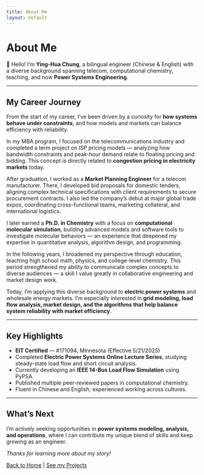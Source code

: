 ```yaml
---
title: About Me
layout: default
---
```


# About Me

👋 Hello! I’m **Ying-Hua Chung**, a bilingual engineer (Chinese & English) with a diverse background spanning telecom, computational chemistry, teaching, and now **Power Systems Engineering**.

---
<!--
## My Career Journey

After earning a Ph.D. in Chemistry with a focus on molecular simulation, I spent several years in academic research, developing software tools and running advanced computational models. I later pivoted to education, teaching high school math, physics, and college chemistry.

Today, I’m applying my analytical, simulation, and technical communication skills to the field of electric power systems. I’m especially interested in grid modeling, load flow analysis, and the tools that support clean and reliable energy systems.
-->

## My Career Journey

From the start of my career, I’ve been driven by a curiosity for **how systems behave under constraints**, and how models and markets can balance efficiency with reliability.

In my MBA program, I focused on the telecommunications industry and completed a term project on ISP pricing models — analyzing how bandwidth constraints and peak-hour demand relate to floating pricing and bidding. This concept is directly related to **congestion pricing in electricity markets** today.

After graduation, I worked as a **Market Planning Engineer** for a telecom manufacturer. There, I developed bid proposals for domestic tenders, aligning complex technical specifications with client requirements to secure procurement contracts. I also led the company’s debut at major global trade expos, coordinating cross-functional teams, marketing collateral, and international logistics.

I later earned a **Ph.D. in Chemistry** with a focus on **computational molecular simulation**, building advanced models and software tools to investigate molecular behaviors — an experience that deepened my expertise in quantitative analysis, algorithm design, and programming.

In the following years, I broadened my perspective through education, teaching high school math, physics, and college-level chemistry. This period strengthened my ability to communicate complex concepts to diverse audiences — a skill I value greatly in collaborative engineering and market design work.

Today, I’m applying this diverse background to **electric power systems** and wholesale energy markets. I’m especially interested in **grid modeling, load flow analysis, market design, and the algorithms that help balance system reliability with market efficiency**.

---

## Key Highlights

- **EIT Certified** — #171094, Minnesota (Effective 5/21/2025)
- Completed **Electric Power Systems Online Lecture Series**, studying steady-state load flow and short circuit analysis.
- Currently developing an **IEEE 14-Bus Load Flow Simulation** using PyPSA.
- Published multiple peer-reviewed papers in computational chemistry.
- Fluent in Chinese and English; experienced working across cultures.

---

## What’s Next

I’m actively seeking opportunities in **power systems modeling, analysis, and operations**, where I can contribute my unique blend of skills and keep growing as an engineer.

_Thanks for learning more about my story!_

[Back to Home](./index.md) | [See my Projects](./projects.md)
